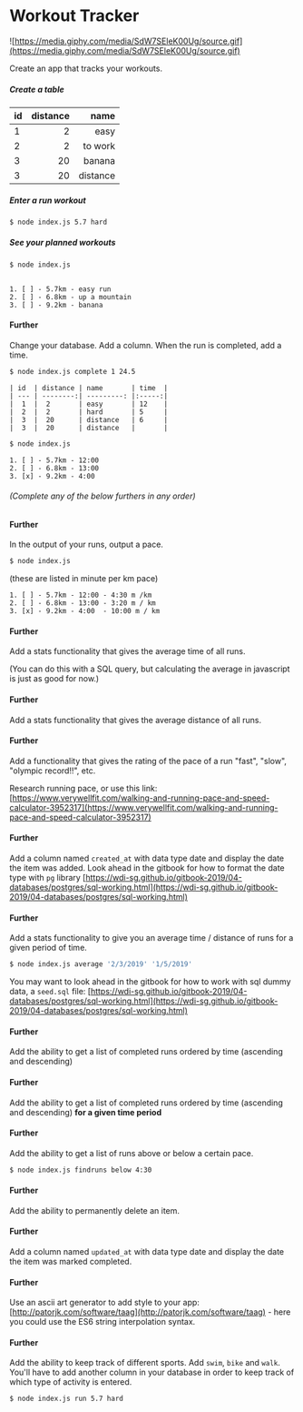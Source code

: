 # Workout Tracker

![https://media.giphy.com/media/SdW7SEleK00Ug/source.gif](https://media.giphy.com/media/SdW7SEleK00Ug/source.gif)

Create an app that tracks your workouts.

##### Create a table

| id  | distance | name       |
| --- | --------:| ---------: |
|  1  |  2       | easy       |
|  2  |  2       | to work    |
|  3  |  20      | banana     |
|  3  |  20      | distance   |


##### Enter a run workout

```bash
$ node index.js 5.7 hard
```

##### See your planned workouts

```bash
$ node index.js
```

```

1. [ ] - 5.7km - easy run
2. [ ] - 6.8km - up a mountain
3. [ ] - 9.2km - banana
```



#### Further

Change your database. Add a column. When the run is completed, add a time.

```bash
$ node index.js complete 1 24.5
```

```
| id  | distance | name       | time  |
| --- | --------:| ---------: |:-----:|
|  1  |  2       | easy       | 12    |
|  2  |  2       | hard       | 5     |
|  3  |  20      | distance   | 6     |
|  3  |  20      | distance   |       |
```

```bash
$ node index.js
```

```
1. [ ] - 5.7km - 12:00
2. [ ] - 6.8km - 13:00
3. [x] - 9.2km - 4:00
```

###### (Complete any of the below furthers in any order)

#### Further

In the output of your runs, output a pace.

```bash
$ node index.js
```

(these are listed in minute per km pace)
```
1. [ ] - 5.7km - 12:00 - 4:30 m /km
2. [ ] - 6.8km - 13:00 - 3:20 m / km
3. [x] - 9.2km - 4:00  - 10:00 m / km
```

#### Further
Add a stats functionality that gives the average time of all runs.

(You can do this with a SQL query, but calculating the average in javascript is just as good for now.)

#### Further
Add a stats functionality that gives the average distance of all runs.

#### Further
Add a functionality that gives the rating of the pace of a run "fast", "slow", "olympic record!!", etc.

Research running pace, or use this link: [https://www.verywellfit.com/walking-and-running-pace-and-speed-calculator-3952317](https://www.verywellfit.com/walking-and-running-pace-and-speed-calculator-3952317)


#### Further
Add a column named `created_at` with data type date and display the date the item was added. Look ahead in the gitbook for how to format the date type with `pg` library [https://wdi-sg.github.io/gitbook-2019/04-databases/postgres/sql-working.html](https://wdi-sg.github.io/gitbook-2019/04-databases/postgres/sql-working.html)


#### Further
Add a stats functionality to give you an average time / distance of runs for a given period of time.

```bash
$ node index.js average '2/3/2019' '1/5/2019'
```

You may want to look ahead in the gitbook for how to work with sql dummy data, a `seed.sql` file: [https://wdi-sg.github.io/gitbook-2019/04-databases/postgres/sql-working.html](https://wdi-sg.github.io/gitbook-2019/04-databases/postgres/sql-working.html)

#### Further
Add the ability to get a list of completed runs ordered by time (ascending and descending)

#### Further
Add the ability to get a list of completed runs ordered by time (ascending and descending) **for a given time period**

#### Further
Add the ability to get a list of runs above or below a certain pace.

```bash
$ node index.js findruns below 4:30
```

#### Further
Add the ability to permanently delete an item.

#### Further
Add a column named `updated_at` with data type date and display the date the item was marked completed.

#### Further
Use an ascii art generator to add style to your app: [http://patorjk.com/software/taag](http://patorjk.com/software/taag) - here you could use the ES6 string interpolation syntax.

#### Further
Add the ability to keep track of different sports. Add `swim`, `bike` and `walk`. You'll have to add another column in your database in order to keep track of which type of activity is entered.

```bash
$ node index.js run 5.7 hard
```
